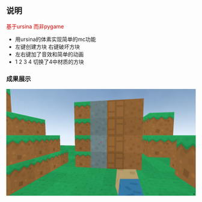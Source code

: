 ## 说明
<font color=#CF0000 >基于ursina 而非pygame</font>
* 用ursina的体素实现简单的mc功能
* 左键创建方块 右键破坏方块
* 左右键加了音效和简单的动画
* 1 2 3 4 切换了4中材质的方块
### 成果展示
![img.png](img.png)
